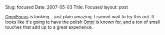 Slug: focused
Date: 2007-05-03
Title: Focused
layout: post

[OmniFocus](http://www.omnigroup.com/applications/omnifocus/) is looking... just plain amazing. I cannot wait to try this out. It looks like it&#39;s going to have the polish [Omni](http://omnigroup.com) is known for, and a ton of small touches that add up to a great experience.
